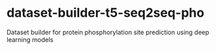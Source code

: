 # dataset-builder-t5-seq2seq-pho
Dataset builder for protein phosphorylation site prediction using deep learning models
